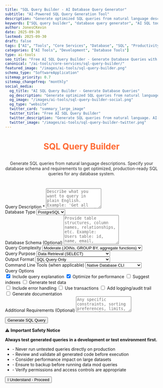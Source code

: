 ```yaml
---
title: "SQL Query Builder - AI Database Query Generator"
subtitle: "AI-Powered SQL Query Generation Tool"
description: "Generate optimized SQL queries from natural language descriptions. Create database queries for any SQL system with AI assistance. Free online SQL query builder for developers."
keywords: ["SQL query builder", "database query generator", "AI SQL tool", "SQL generator", "database development", "SQL optimization", "query builder", "SQL assistant", "database tools", "SQL automation"]
author: JonesCKevin
date: 2025-09-30
lastmod: 2025-09-30
draft: false
tags: ["AI", "Tools", "Core Services", "Database", "SQL", "Productivity", "Development", "Query Builder"]
categories: ["AI Tools", "Development", "Database Tools"]
type: ai-tools
seo_title: "Free AI SQL Query Builder - Generate Database Queries with AI"
canonical: "/ai-tools/core-services/sql-query-builder/"
featured_image: "/images/ai-tools/sql-query-builder.png"
schema_type: "SoftwareApplication"
sitemap_priority: 0.7
sitemap_changefreq: "monthly"
social_media:
  og_title: "AI SQL Query Builder - Generate Database Queries"
  og_description: "Generate optimized SQL queries from natural language descriptions. Free AI-powered database query builder for developers."
  og_image: "/images/ai-tools/sql-query-builder-social.png"
  og_type: "website"
  twitter_card: "summary_large_image"
  twitter_title: "Free AI SQL Query Builder"
  twitter_description: "Generate SQL queries from natural language. AI-powered database query builder for all SQL systems."
  twitter_image: "/images/ai-tools/sql-query-builder-twitter.png"
---
```

<link rel="stylesheet" href="sql-query-builder.css">

<h1 style="text-align: center; margin-bottom: 30px; color: #ff6b35;">SQL Query Builder</h1>
<button class="safety-toggle-btn" id="safetyToggleBtn" onclick="showSafetyNotice()" aria-label="Show safety guidelines" title="Safety Guidelines" style="display: none;">
<span class="caution-triangle">⚠️</span>
</button>
<p style="text-align: center; margin-bottom: 40px; opacity: 0.9;">
                Generate SQL queries from natural language descriptions. Specify your database schema and requirements 
                to get optimized, production-ready SQL queries for any database system.
            </p>

<form id="sqlBuilderForm">
<div class="form-group">
<label for="queryDescription">Query Description *</label>
<textarea id="queryDescription" placeholder="Describe what you want to query in plain English. Example: 'Get all customers who placed orders in the last 30 days with their total order amount'" required="" rows="4"></textarea>
</div>

<div class="form-group">
<label for="databaseType">Database Type</label>
<select id="databaseType">
<option value="mysql">MySQL</option>
<option value="postgresql" selected="">PostgreSQL</option>
<option value="sqlite">SQLite</option>
<option value="sqlserver">SQL Server</option>
<option value="oracle">Oracle</option>
<option value="mongodb">MongoDB</option>
</select>
</div>

<div class="form-group">
<label for="schemaInfo">Database Schema (Optional)</label>
<textarea id="schemaInfo" placeholder="Provide table structures, column names, relationships, etc. Example:
Users table: id, name, email, created_at
Orders table: id, user_id, total, order_date
Products table: id, name, price, category_id" rows="6"></textarea>
</div>

<div class="form-group">
<label for="queryComplexity">Query Complexity</label>
<select id="queryComplexity">
<option value="simple">Simple (Basic SELECT, WHERE)</option>
<option value="moderate" selected="">Moderate (JOINs, GROUP BY, aggregate functions)</option>
<option value="advanced">Advanced (Subqueries, CTEs, window functions)</option>
</select>
</div>

<div class="form-group">
<label for="queryPurpose">Query Purpose</label>
<select id="queryPurpose">
<option value="select" selected="">Data Retrieval (SELECT)</option>
<option value="insert">Data Insertion (INSERT)</option>
<option value="update">Data Update (UPDATE)</option>
<option value="delete">Data Deletion (DELETE)</option>
<option value="ddl">Schema Definition (CREATE/ALTER)</option>
<option value="migration">Database Migration</option>
<option value="backup">Backup/Export Scripts</option>
<option value="maintenance">Database Maintenance</option>
</select>
</div>

<div class="form-group">
<label for="outputFormat">Output Format</label>
<select id="outputFormat">
<option value="sql-only" selected="">SQL Query Only</option>
<option value="sql-with-cli">SQL + Command Line Examples</option>
<option value="script-bash">Bash Script</option>
<option value="script-powershell">PowerShell Script</option>
<option value="script-python">Python Script (with libraries)</option>
<option value="script-nodejs">Node.js Script</option>
<option value="docker-compose">Docker Compose with Database</option>
<option value="orm-examples">ORM Examples (Multiple frameworks)</option>
</select>
</div>

<div class="form-group">
<label for="cliTools">Command Line Tools (when applicable)</label>
<select id="cliTools">
<option value="native" selected="">Native Database CLI</option>
<option value="mysql-client">MySQL Client (mysql)</option>
<option value="psql">PostgreSQL Client (psql)</option>
<option value="sqlite3">SQLite3 CLI</option>
<option value="sqlcmd">SQL Server Client (sqlcmd)</option>
<option value="mongosh">MongoDB Shell (mongosh)</option>
<option value="dbeaver">DBeaver CLI</option>
<option value="usql">Universal SQL CLI (usql)</option>
</select>
</div>

<div class="form-group">
<label>Query Options</label>
<div class="options-two-column">
<div class="options-column">
<label class="checkbox-block"><input id="includeExplanation" type="checkbox" checked/> Include
                                query explanation</label>
<label class="checkbox-block"><input id="optimizePerformance" type="checkbox" checked/> Optimize
                                for performance</label>
<label class="checkbox-block"><input id="includeIndexSuggestions" type="checkbox"/> Suggest
                                indexes</label>
<label class="checkbox-block"><input id="generateTestData" type="checkbox"/> Generate test
                                data</label>
</div>
<div class="options-column">
<label class="checkbox-block"><input id="includeErrorHandling" type="checkbox"/> Include
                                error handling</label>
<label class="checkbox-block"><input id="includeTransactions" type="checkbox"/> Use
                                transactions</label>
<label class="checkbox-block"><input id="includeLogging" type="checkbox"/> Add logging/audit
                                trail</label>
<label class="checkbox-block"><input id="includeDocumentation" type="checkbox"/> Generate
                                documentation</label>
</div>
</div>
</div>

<div class="form-group">
<label for="additionalRequirements">Additional Requirements (Optional)</label>
<textarea id="additionalRequirements" placeholder="Any specific constraints, sorting preferences, limits, or special conditions..." rows="3"></textarea>
</div>

<button type="button" class="btn-primary" onclick="generateSQLQuery(event)">Generate SQL Query</button>
</form>

<div class="loading" id="loadingDiv" style="display: none;">
                Generating SQL query...
            </div>

<div id="errorDiv" style="display: none;"></div>

<div id="resultDiv" style="display: none;">
<h3 style="color: #ff6b35; margin-bottom: 20px;">Generated SQL Query</h3>
<div class="result-content" id="resultContent"></div>
<div style="margin-top: 30px; gap: 15px; display: flex; justify-content: center; flex-wrap: wrap;" id="downloadButtons">
<button class="btn-primary btn-download" onclick="copyResult()">Copy Query</button>
<button class="btn-primary btn-download" onclick="downloadResult('sql')">SQL File</button>
<button class="btn-primary btn-download" onclick="downloadResult('script')" id="scriptDownloadBtn" style="display: none;">Script</button>
<button class="btn-primary btn-download" onclick="downloadResult('docker')" id="dockerDownloadBtn" style="display: none;">Docker</button>
<button class="btn-primary btn-download" onclick="downloadResult('markdown')">Markdown</button>
<button class="btn-primary btn-download" onclick="generateVariation()">Generate Alternative</button>

</div>
</div>



<!-- Safety Notice Popup Overlay -->
<div class="safety-overlay" id="safetyOverlay">
<div class="safety-popup" id="safetyPopup">
<div class="popup-header">
<div class="popup-title">
<span class="warning-icon">⚠️</span>
<strong>Important Safety Notice</strong>
</div>
</div>
<div class="popup-content">
<p><strong>Always test generated queries in a development or test environment first.</strong></p>
<ul>
<li>- Never run untested queries directly on production</li>
<li>- Review and validate all generated code before execution</li>
<li>- Consider performance impact on large datasets</li>
<li>- Ensure to backup before running data mod queries</li>
<li>- Verify permissions and access controls are appropriate</li>
</ul>
<div class="popup-actions">
<button class="btn-acknowledge" onclick="dismissSafetyNotice()">I Understand - Proceed</button>
</div>
</div>
</div>
</div>

<script src="sql-query-builder.js"></script>
